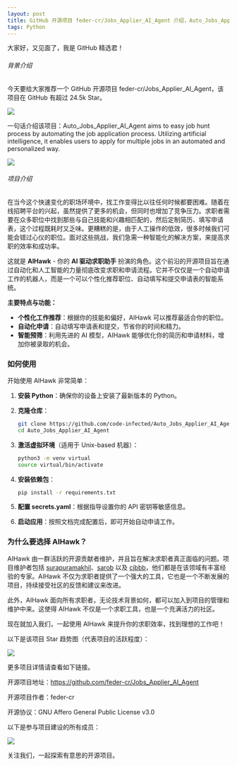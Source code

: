 ```yaml
---
layout: post
title: GitHub 开源项目 feder-cr/Jobs_Applier_AI_Agent 介绍，Auto_Jobs_Applier_AI_Agent aims to easy job hunt process by automating the job application process. Utilizing artificial intelligence, it enables users to apply for multiple jobs in an automated and personalized way.
tags: Python
---
```


大家好，又见面了，我是 GitHub 精选君！

###### 背景介绍

今天要给大家推荐一个 GitHub 开源项目 feder-cr/Jobs_Applier_AI_Agent，该项目在 GitHub 有超过 24.5k Star。

![](https://stats.deeptrain.net/repo/feder-cr/Jobs_Applier_AI_Agent/?theme=light)

一句话介绍该项目：Auto_Jobs_Applier_AI_Agent aims to easy job hunt process by automating the job application process. Utilizing artificial intelligence, it enables users to apply for multiple jobs in an automated and personalized way.




![](https://raw.githubusercontent.com/feder-cr/Jobs_Applier_AI_Agent/master/./assets/AIHawk.png)


###### 项目介绍

在当今这个快速变化的职场环境中，找工作变得比以往任何时候都要困难。随着在线招聘平台的兴起，虽然提供了更多的机会，但同时也增加了竞争压力。求职者需要在众多职位中找到那些与自己技能和兴趣相匹配的，然后定制简历、填写申请表，这个过程既耗时又乏味。更糟糕的是，由于人工操作的低效，很多时候我们可能会错过心仪的职位。面对这些挑战，我们急需一种智能化的解决方案，来提高求职的效率和成功率。

这就是 **AIHawk** - 你的 **AI 驱动求职助手** 扮演的角色。这个前沿的开源项目旨在通过自动化和人工智能的力量彻底改变求职和申请流程。它并不仅仅是一个自动申请工作的机器人，而是一个可以个性化推荐职位、自动填写和提交申请表的智能系统。

**主要特点与功能：**

- **个性化工作推荐**：根据你的技能和偏好，AIHawk 可以推荐最适合你的职位。
- **自动化申请**：自动填写申请表和提交，节省你的时间和精力。
- **智能预筛**：利用先进的 AI 模型，AIHawk 能够优化你的简历和申请材料，增加你被录取的机会。

### 如何使用

开始使用 AIHawk 非常简单：

1. **安装 Python**：确保你的设备上安装了最新版本的 Python。

2. **克隆仓库**：
    ```bash
    git clone https://github.com/code-infected/Auto_Jobs_Applier_AI_Agent.git
    cd Auto_Jobs_Applier_AI_Agent
    ```

3. **激活虚拟环境**（适用于 Unix-based 机器）：
    ```bash
    python3 -m venv virtual
    source virtual/bin/activate
    ```

4. **安装依赖包**：
    ```bash
    pip install -r requirements.txt
    ```

5. **配置 secrets.yaml**：根据指导设置你的 API 密钥等敏感信息。

6. **启动应用**：按照文档完成配置后，即可开始自动申请工作。

### 为什么要选择 AIHawk？

AIHawk 由一群活跃的开源贡献者维护，并且旨在解决求职者真正面临的问题。项目维护者包括 [surapuramakhil](https://github.com/surapuramakhil)、[sarob](https://github.com/sarob) 以及 [cjbbb](https://github.com/cjbbb)，他们都是在该领域有丰富经验的专家。AIHawk 不仅为求职者提供了一个强大的工具，它也是一个不断发展的项目，持续接受社区的反馈和建议来改进。

此外，AIHawk 面向所有求职者，无论技术背景如何，都可以加入到项目的管理和维护中来。这使得 AIHawk 不仅是一个求职工具，也是一个充满活力的社区。

现在就加入我们，一起使用 AIHawk 来提升你的求职效率，找到理想的工作吧！

以下是该项目 Star 趋势图（代表项目的活跃程度）：

![](https://api.star-history.com/svg?repos=feder-cr/Jobs_Applier_AI_Agent&type=Timeline)

更多项目详情请查看如下链接。

开源项目地址：https://github.com/feder-cr/Jobs_Applier_AI_Agent 

开源项目作者：feder-cr

开源协议：GNU Affero General Public License v3.0

以下是参与项目建设的所有成员：

![](https://contrib.rocks/image?repo=feder-cr/Jobs_Applier_AI_Agent)

关注我们，一起探索有意思的开源项目。

